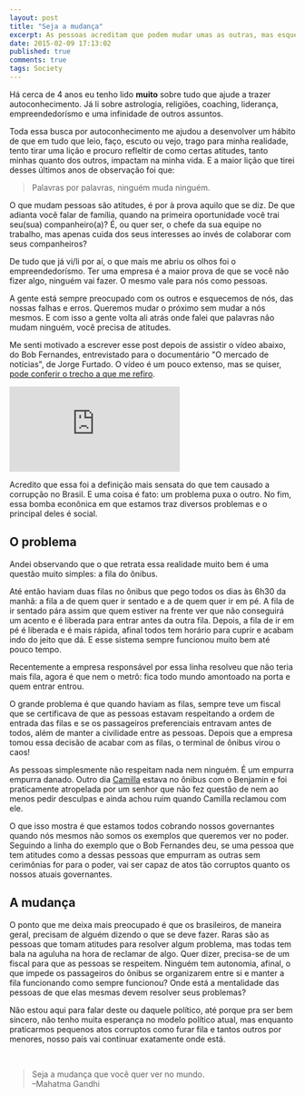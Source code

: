 ```yaml
---
layout: post
title: "Seja a mudança"
excerpt: As pessoas acreditam que podem mudar umas as outras, mas esquecem que antes de mudar uma sociedade precisamos mudar a nós mesmos.
date: 2015-02-09 17:13:02
published: true
comments: true
tags: Society
---
```


Há cerca de 4 anos eu tenho lido **muito** sobre tudo que ajude a trazer autoconhecimento. Já li sobre astrologia, religiões, coaching, liderança, empreendedorísmo e uma infinidade de outros assuntos.

Toda essa busca por autoconhecimento me ajudou a desenvolver um hábito de que em tudo que leio, faço, escuto ou vejo, trago para minha realidade, tento tirar uma lição e procuro refleltir de como certas atitudes, tanto minhas quanto dos outros, impactam na minha vida. E a maior lição que tirei desses últimos anos de observação foi que:

> Palavras por palavras, ninguém muda ninguém.

O que mudam pessoas são atitudes, é por à prova aquilo que se diz. De que adianta você falar de família, quando na primeira oportunidade você trai seu(sua) companheiro(a)? É, ou quer ser, o chefe da sua equipe no trabalho, mas apenas cuida dos seus interesses ao invés de colaborar com seus companheiros?

De tudo que já vi/li por aí, o que mais me abriu os olhos foi o empreendedorísmo. Ter uma empresa é a maior prova de que se você não fizer algo, ninguém vai fazer. O mesmo vale para nós como pessoas.

A gente está sempre preocupado com os outros e esquecemos de nós, das nossas falhas e erros. Queremos mudar o próximo sem mudar a nós mesmos. E com isso a gente volta ali atrás onde falei que palavras não mudam ninguém, você precisa de atitudes.

Me senti motivado a escrever esse post depois de assistir o vídeo abaixo, do Bob Fernandes, entrevistado para o documentário "O mercado de notícias", de Jorge Furtado. O vídeo é um pouco extenso, mas se quiser, <a href="https://www.facebook.com/video.php?v=10204961234649368" title="A corrupção no Brasil" target="_blank" rel="nofollow">pode conferir o trecho a que me refiro</a>.

<iframe class="article__video" src="https://www.youtube.com/embed/QG4CzutWUQ4" frameborder="0" allowfullscreen></iframe>

Acredito que essa foi a definição mais sensata do que tem causado a corrupção no Brasil. E uma coisa é fato: um problema puxa o outro. No fim, essa bomba econônica em que estamos traz diversos problemas e o principal deles é social.

<h2>O problema</h2>

Andei observando que o que retrata essa realidade muito bem é uma questão muito simples: a fila do ônibus.

Até então haviam duas filas no ônibus que pego todos os dias às 6h30 da manhã: a fila a de quem quer ir sentado e a de quem quer ir em pé. A fila de ir sentado pára assim que quem estiver na frente ver que não conseguirá um acento e é liberada para entrar antes da outra fila. Depois, a fila de ir em pé é liberada e é mais rápida, afinal todos tem horário para cuprir e acabam indo do jeito que dá. E esse sistema sempre funcionou muito bem até pouco tempo.

Recentemente a empresa responsável por essa linha resolveu que não teria mais fila, agora é que nem o metrô: fica todo mundo amontoado na porta e quem entrar entrou.

O grande problema é que quando haviam as filas, sempre teve um fiscal que se certificava de que as pessoas estavam respeitando a ordem de entrada das filas e se os passageiros preferenciais entravam antes de todos, além de manter a civilidade entre as pessoas. Depois que a empresa tomou essa decisão de acabar com as filas, o terminal de ônibus virou o caos!

As pessoas simplesmente não respeitam nada nem ninguém. É um empurra empurra danado. Outro dia <a href="" ref="http://twitter.com/camilla_wolf" target="_blank" title="Camilla Wolf" rel="nofollow">Camilla</a> estava no ônibus com o Benjamin e foi praticamente atropelada por um senhor que não fez questão de nem ao menos pedir desculpas e ainda achou ruim quando Camilla reclamou com ele.

O que isso mostra é que estamos todos cobrando nossos governantes quando nós mesmos não somos os exemplos que queremos ver no poder. Seguindo a linha do exemplo que o Bob Fernandes deu, se uma pessoa que tem atitudes como a dessas pessoas que empurram as outras sem cerimônias for para o poder, vai ser capaz de atos tão corruptos quanto os nossos atuais governantes.

<h2>A mudança</h2>

O ponto que me deixa mais preocupado é que os brasileiros, de maneira geral, precisam de alguém dizendo o que se deve fazer. Raras são as pessoas que tomam atitudes para resolver algum problema, mas todas tem bala na aguluha na hora de reclamar de algo. Quer dizer, precisa-se de um fiscal para que as pessoas se respeitem. Ninguém tem autonomia, afinal, o que impede os passageiros do ônibus se organizarem entre si e manter a fila funcionando como sempre funcionou? Onde está a mentalidade das pessoas de que elas mesmas devem resolver seus problemas?

Não estou aqui para falar deste ou daquele político, até porque pra ser bem sincero, não tenho muita esperança no modelo político atual, mas enquanto praticarmos pequenos atos corruptos como furar fila e tantos outros por menores, nosso país vai continuar exatamente onde está.

<br>

> Seja a mudança que você quer ver no mundo. <br>–Mahatma Gandhi
